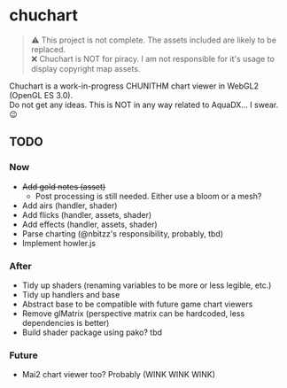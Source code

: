 # chuchart

> :warning: This project is not complete. The assets included are likely to be replaced.<br>
> :x: Chuchart is NOT for piracy. I am not responsible for it's usage to display copyright map assets.

Chuchart is a work-in-progress CHUNITHM chart viewer in WebGL2 (OpenGL ES 3.0).<br>
Do not get any ideas. This is NOT in any way related to AquaDX... I swear. :wink:

## TODO

### Now

- ~~Add gold notes (asset)~~
    - Post processing is still needed. Either use a bloom or a mesh?
- Add airs (handler, shader)
- Add flicks (handler, assets, shader)
- Add effects (handler, assets, shader)
- Parse charting (@nbitzz's responsibility, probably, tbd)
- Implement howler.js

### After

- Tidy up shaders (renaming variables to be more or less legible, etc.)
- Tidy up handlers and base
- Abstract base to be compatible with future game chart viewers
- Remove glMatrix (perspective matrix can be hardcoded, less dependencies is better)
- Build shader package using pako? tbd

### Future

- Mai2 chart viewer too? Probably (WINK WINK WINK)